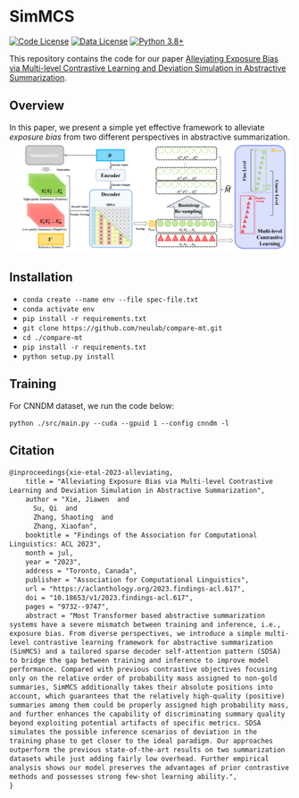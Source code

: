 # SimMCS
[![Code License](https://img.shields.io/badge/Code%20License-Apache_2.0-green.svg)](https://github.com/xjw-nlp/SimMCS/LICENSE)
[![Data License](https://img.shields.io/badge/Data%20License-CC%20By%20NC%204.0-red.svg)](https://github.com/xjw-nlp/SimMCS/DATA_LICENSE)
[![Python 3.8+](https://img.shields.io/badge/python-3.8+-blue.svg)](https://www.python.org/downloads/release/python-380/)

This repository contains the code for our paper [Alleviating Exposure Bias via Multi-level Contrastive Learning and Deviation Simulation in Abstractive Summarization](https://aclanthology.org/2023.findings-acl.617/).
## Overview
In this paper, we present a simple yet effective framework to alleviate _exposure bias_ from two different perspectives in abstractive summarization.
![overview](./overview.png)
## Installation
- `conda create --name env --file spec-file.txt`
- `conda activate env`
- `pip install -r requirements.txt`
- `git clone https://github.com/neulab/compare-mt.git`
- `cd ./compare-mt`
- `pip install -r requirements.txt`
- `python setup.py install`

## Training
For CNNDM dataset, we run the code below:
```console
python ./src/main.py --cuda --gpuid 1 --config cnndm -l
```
## Citation
```console
@inproceedings{xie-etal-2023-alleviating,
    title = "Alleviating Exposure Bias via Multi-level Contrastive Learning and Deviation Simulation in Abstractive Summarization",
    author = "Xie, Jiawen  and
      Su, Qi  and
      Zhang, Shaoting  and
      Zhang, Xiaofan",
    booktitle = "Findings of the Association for Computational Linguistics: ACL 2023",
    month = jul,
    year = "2023",
    address = "Toronto, Canada",
    publisher = "Association for Computational Linguistics",
    url = "https://aclanthology.org/2023.findings-acl.617",
    doi = "10.18653/v1/2023.findings-acl.617",
    pages = "9732--9747",
    abstract = "Most Transformer based abstractive summarization systems have a severe mismatch between training and inference, i.e., exposure bias. From diverse perspectives, we introduce a simple multi-level contrastive learning framework for abstractive summarization (SimMCS) and a tailored sparse decoder self-attention pattern (SDSA) to bridge the gap between training and inference to improve model performance. Compared with previous contrastive objectives focusing only on the relative order of probability mass assigned to non-gold summaries, SimMCS additionally takes their absolute positions into account, which guarantees that the relatively high-quality (positive) summaries among them could be properly assigned high probability mass, and further enhances the capability of discriminating summary quality beyond exploiting potential artifacts of specific metrics. SDSA simulates the possible inference scenarios of deviation in the training phase to get closer to the ideal paradigm. Our approaches outperform the previous state-of-the-art results on two summarization datasets while just adding fairly low overhead. Further empirical analysis shows our model preserves the advantages of prior contrastive methods and possesses strong few-shot learning ability.",
}
```
